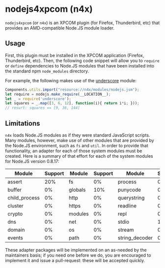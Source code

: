 # nodejs4xpcom (n4x)

``nodejs4xpcom`` (or `n4x`) is an XPCOM plugin (for Firefox, Thunderbird,
etc) that provides an AMD-compatible Node.JS module loader.

## Usage

First, this plugin must be installed in the XPCOM application
(Firefox, Thunderbird, etc). Then, the following code snippet will
allow you to ``require`` or ``define`` dependencies to Node.JS modules
that have been installed into the standard npm ``node_modules``
directory.

For example, the following makes use of the
[underscore](https://npmjs.org/package/underscore) module:

``` js
Components.utils.import("resource://n4x/modules/nodejs.jsm");
let require = nodejs.make_require(__LOCATION__);
let _ = require('underscore');
let squares = _.map([3, 6, 12], function(i){ return i*i; }));
// resurt: squares == [9, 36, 144]
```

## Limitations

`n4x` loads Node.JS modules as if they were standard JavaScript
scripts. Many modules, however, make use of other modules that are
provided by the Node.JS environment, such as ``fs`` and ``util``. In
order to provide that functionality, an adapter for each of those
system modules must be created. Here is a summary of that effort for
each of the system modules for Node.JS version 0.8.17:

Module        | Support | Module  | Support | Module         | Support | Module | Support
------------- | ------- | ------- | ------- | -------------- | ------- | ------ | -------
assert        | 20%     | fs      | 0%      | process        | 0%      | tls    | 0%
buffer        | 0%      | globals | 10%     | punycode       | 0%      | tty    | 0%
child_process | 0%      | http    | 0%      | querystring    | 0%      | dgram  | 0%
cluster       | 0%      | https   | 0%      | readline       | 0%      | url    | 0%
crypto        | 0%      | modules | 0%      | repl           | 0%      | util   | 0%
dns           | 0%      | net     | 0%      | stdio          | 10%     | vm     | 0%
domain        | 0%      | os      | 0%      | stream         | 0%      | zlib   | 0%
events        | 0%      | path    | 0%      | string_decoder | 0%      |        |

These adapter packages will be implemented on an as-needed by the
maintainers basis; if you need one before we do, you are encouraged to
implement it and issue a pull-request: these will be accepted quickly.
